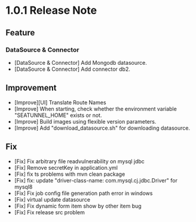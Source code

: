 # 1.0.1 Release Note

## Feature

### DataSource & Connector

- [DataSource & Connector] Add Mongodb datasource.
- [DataSource & Connector] Add connector db2.

## Improvement

- [Improve][UI] Translate Route Names
- [Improve] When starting, check whether the environment variable "SEATUNNEL_HOME" exists or not.
- [Improve] Build images using flexible version parameters.
- [Improve] Add "download_datasource.sh" for downloading datasource.

## Fix

- [Fix] Fix arbitrary file readvulnerability on mysql jdbc
- [Fix] Remove secretKey in application.yml
- [Fix] fix ts problems with mvn clean package
- [Fix] fix: update "driver-class-name: com.mysql.cj.jdbc.Driver" for mysql8
- [Fix] Fix job config file generation path error in windows
- [Fix] virtual update datasource
- [Fix] Fix dynamic form item show by other item bug
- [Fix] Fix release src problem

